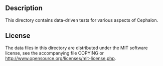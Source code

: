Description
------------

This directory contains data-driven tests for various aspects of Cephalon.

License
--------

The data files in this directory are distributed under the MIT software
license, see the accompanying file COPYING or
http://www.opensource.org/licenses/mit-license.php.

